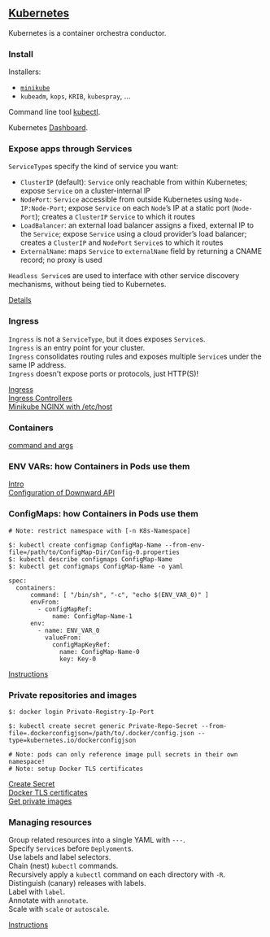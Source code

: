 ## [Kubernetes](https://kubernetes.io/)

Kubernetes is a container orchestra conductor.

### Install

Installers:
* [`minikube`](Minikube)
* `kubeadm`, `kops`, `KRIB`, `kubespray`, ...  

Command line tool [kubectl](kubectl).  

Kubernetes [Dashboard](Dashboard).  

### Expose apps through Services

`ServiceType`s specify the kind of service you want:
* `ClusterIP` (default): `Service` only reachable from within Kubernetes; expose `Service` on a cluster-internal IP
* `NodePort`: `Service` accessible from outside Kubernetes using `Node-IP:Node-Port`; expose `Service` on each `Node`’s IP at a static port (`Node-Port`); creates a `ClusterIP` `Service` to which it routes
* `LoadBalancer`: an external load balancer assigns a fixed, external IP to the `Service`; expose `Service` using a cloud provider’s load balancer; creates a `ClusterIP` and `NodePort` `Service`s to which it routes
* `ExternalName`: maps `Service` to `externalName` field by returning a CNAME record; no proxy is used

`Headless Service`s are used to interface with other service discovery mechanisms, without being tied to Kubernetes.  

[Details](Docs/Concepts/ServicesLoadBalancingNetworking/Service)

### Ingress

`Ingress` is not a `ServiceType`, but it does exposes `Service`s.  
`Ingress` is an entry point for your cluster.  
`Ingress` consolidates routing rules and exposes multiple `Service`s under the same IP address.  
`Ingress` doesn't expose ports or protocols, just HTTP(S)!  

[Ingress](Docs/Concepts/ServicesLoadBalancingNetworking/Ingress)  
[Ingress Controllers](Docs/Concepts/ServicesLoadBalancingNetworking/IngressController)  
[Minikube NGINX with /etc/host](Docs/Tasks/AccessAppsInCluster/SetupIngressOnMinikube)  

### Containers

[command and args](Docs/Tasks/InjectDataIntoApps/CommandArgumentContainer)  

### ENV VARs: how Containers in Pods use them

[Intro](Docs/Tasks/InjectDataIntoApps/EnvironmentVariablesContainer)  
[Configuration of Downward API](Docs/Tasks/InjectDataIntoApps/PodInfoThroughEnvVar)  

### ConfigMaps: how Containers in Pods use them

```
# Note: restrict namespace with [-n K8s-Namespace]

$: kubectl create configmap ConfigMap-Name --from-env-file=/path/to/ConfigMap-Dir/Config-0.properties
$: kubectl describe configmaps ConfigMap-Name
$: kubectl get configmaps ConfigMap-Name -o yaml
```

```
spec:
  containers:
      command: [ "/bin/sh", "-c", "echo $(ENV_VAR_0)" ]
      envFrom:
        - configMapRef:
            name: ConfigMap-Name-1
      env:
        - name: ENV_VAR_0
          valueFrom:
            configMapKeyRef:
              name: ConfigMap-Name-0
              key: Key-0
```

[Instructions](Docs/Tasks/ConfigurePodsContainers/ConfigurePodToUseConfigMap)

### Private repositories and images

```
$: docker login Private-Registry-Ip-Port

$: kubectl create secret generic Private-Repo-Secret --from-file=.dockerconfigjson=/path/to/.docker/config.json --type=kubernetes.io/dockerconfigjson

# Note: pods can only reference image pull secrets in their own namespace!
# Note: setup Docker TLS certificates
```

[Create Secret](Docs/Tasks/ConfigurePodsContainers/PullImageFromPrivateRegistry)  
[Docker TLS certificates](../Docker)  
[Get private images](Research/DeploymentPodPrivate)

### Managing resources

Group related resources into a single YAML with `---`.  
Specify `Service`s before `Deplyoment`s.  
Use labels and label selectors.  
Chain (nest) `kubectl` commands.  
Recursively apply a `kubectl` command on each directory with `-R`.  
Distinguish (canary) releases with labels.  
Label with `label`.  
Annotate with `annotate`.  
Scale with `scale` or `autoscale`.  

[Instructions](Docs/Concepts/ClusterAdministration/ManagingResources)
